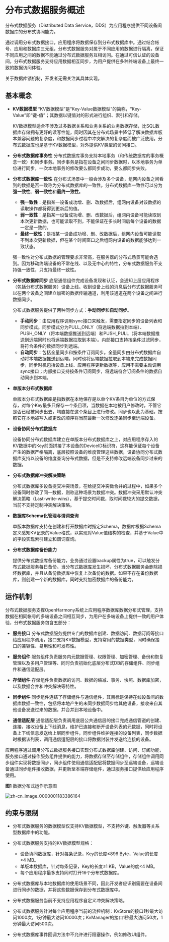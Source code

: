# 分布式数据服务概述

分布式数据服务（Distributed Data Service，DDS）为应用程序提供不同设备间数据库的分布式协同能力。

通过调用分布式数据接口，应用程序将数据保存到分布式数据库中。通过结合帐号、应用和数据库三元组，分布式数据服务对属于不同应用的数据进行隔离，保证不同应用之间的数据不能通过分布式数据服务互相访问。在通过可信认证的设备间，分布式数据服务支持应用数据相互同步，为用户提供在多种终端设备上最终一致的数据访问体验。

关于数据库锁机制，开发者无需关注其具体实现。


## 基本概念

- **KV数据模型**
  “KV数据模型”是“Key-Value数据模型”的简称，“Key-Value”即“键-值”；其数据以键值对的形式进行组织、索引和存储。

  KV数据模型适合不涉及过多数据关系和业务关系的业务数据存储，比SQL数据库存储拥有更好的读写性能，同时因其在分布式场景中降低了解决数据库版本兼容问题的复杂度，和数据同步过程中冲突解决的复杂度而被广泛使用。分布式数据库也是基于KV数据模型，对外提供KV类型的访问接口。

- **分布式数据库事务性**
  分布式数据库事务支持本地事务（和传统数据库的事务概念一致）和同步事务。同步事务是指在设备之间同步数据时，以本地事务为单位进行同步，一次本地事务的修改要么都同步成功，要么都同步失败。

- **分布式数据库一致性**
  在分布式场景中一般会涉及多个设备，组网内设备之间看到的数据是否一致称为分布式数据库的一致性。分布式数据库一致性可以分为**强一致性**、**弱一致性**和**最终一致性**。

  - **强一致性**：是指某一设备成功增、删、改数据后，组网内设备对该数据的读取操作都将得到更新后的值。
  - **弱一致性**：是指某一设备成功增、删、改数据后，组网内设备可能读取到本次更新数据，也可能读取不到，不能保证在多长时间后每个设备的数据一定是一致的。
  - **最终一致性**：是指某一设备成功增、删、改数据后，组网内设备可能读取不到本次更新数据，但在某个时间窗口之后组网内设备的数据能够达到一致状态。

  强一致性对分布式数据的管理要求非常高，在服务器的分布式场景可能会遇到。因为移动终端设备的不常在线、以及无中心的特性，分布式数据服务不支持强一致性，只支持最终一致性。

- **分布式数据库同步**
  底层通信组件完成设备发现和认证，会通知上层应用程序（包括分布式数据服务）设备上线。收到设备上线的消息后分布式数据服务可以在两个设备之间建立加密的数据传输通道，利用该通道在两个设备之间进行数据同步。

  分布式数据服务提供了两种同步方式：**手动同步**和**自动同步**。

  - **手动同步**：由应用程序调用sync接口来触发，需要指定同步的设备列表和同步模式。同步模式分为PULL_ONLY（将远端数据拉到本端）、PUSH_ONLY（将本端数据推送到远端）和PUSH_PULL（将本端数据推送到远端同时也将远端数据拉取到本端）。内部接口支持按条件过滤同步，将符合条件的数据同步到远端。
  - **自动同步**：包括全量同步和按条件订阅同步。全量同步由分布式数据库自动将本端数据推送到远端，同时也将远端数据拉取到本端来完成数据同步，同步时机包括设备上线、应用程序更新数据等，应用不需要主动调用sync接口；内部接口支持按条件订阅同步，将远端符合订阅条件的数据自动同步到本端。

- **单版本分布式数据库**

  单版本分布式数据库是指数据在本地保存是以单个KV条目为单位的方式保存，对每个Key最多只保存一个条目项，当数据在本地被用户修改时，不管它是否已经被同步出去，均直接在这个条目上进行修改。同步也以此为基础，按照它在本地被写入或更改的顺序将当前最新一次修改逐条同步至远端设备。

- **设备协同分布式数据库**

  设备协同分布式数据库建立在单版本分布式数据库之上，对应用程序存入的KV数据中的Key前面拼接了本设备的DeviceID标识符，这样能保证每个设备产生的数据严格隔离，底层按照设备的维度管理这些数据，设备协同分布式数据库支持以设备的维度查询分布式数据，但是不支持修改远端设备同步过来的数据。

- **分布式数据库冲突解决策略**

  分布式数据库多设备提交冲突场景，在给提交冲突做合并的过程中，如果多个设备同时修改了同一数据，则称这种场景为数据冲突。数据冲突采用默认冲突解决策略（Last-write-wins），基于提交时间戳，取时间戳较大的提交数据，当前不支持定制冲突解决策略。

- **数据库Schema化管理与谓词查询**

  单版本数据库支持在创建和打开数据库时指定Schema，数据库根据Schema定义感知KV记录的Value格式，以实现对Value值结构的检查，并基于Value中的字段实现索引建立和谓词查询。

- **分布式数据库备份能力**

  提供分布式数据库备份能力，业务通过设置backup属性为true，可以触发分布式数据服务每日备份。当分布式数据库发生损坏，分布式数据服务会删除损坏数据库，并且从备份数据库中恢复上次备份的数据。如果不存在备份数据库，则创建一个新的数据库。同时支持加密数据库的备份能力。


## 运作机制

分布式数据服务支撑OpenHarmony系统上应用程序数据库数据分布式管理，支持数据在相同帐号的多端设备之间相互同步，为用户在多端设备上提供一致的用户体验，分布式数据服务包含五部分：

- **服务接口**
  分布式数据服务提供专门的数据库创建、数据访问、数据订阅等接口给应用程序调用，接口支持KV数据模型，支持常用的数据类型，同时确保接口的兼容性、易用性和可发布性。

- **服务组件**
  服务组件负责服务内元数据管理、权限管理、加密管理、备份和恢复管理以及多用户管理等、同时负责初始化底层分布式DB的存储组件、同步组件和通信适配层。

- **存储组件**
  存储组件负责数据的访问、数据的缩减、事务、快照、数据库加密，以及数据合并和冲突解决等特性。

- **同步组件**
  同步组件连结了存储组件与通信组件，其目标是保持在线设备间的数据库数据一致性，包括将本地产生的未同步数据同步给其他设备，接收来自其他设备发送过来的数据，并合并到本地设备中。

- **通信适配层**
  通信适配层负责调用底层公共通信层的接口完成通信管道的创建、连接，接收设备上下线消息，维护已连接和断开设备列表的元数据，同时将设备上下线信息发送给上层同步组件，同步组件维护连接的设备列表，同步数据时根据该列表，调用通信适配层的接口将数据封装并发送给连接的设备。

应用程序通过调用分布式数据服务接口实现分布式数据库创建、访问、订阅功能，服务接口通过操作服务组件提供的能力，将数据存储至存储组件，存储组件调用同步组件实现将数据同步，同步组件使用通信适配层将数据同步至远端设备，远端设备通过同步组件接收数据，并更新至本端存储组件，通过服务接口提供给应用程序使用。


**图1** 数据分布式运作示意图


![zh-cn_image_0000001183386164](figures/zh-cn_image_0000001183386164.png)


## 约束与限制

- 分布式数据服务的数据模型仅支持KV数据模型，不支持外键、触发器等关系型数据库中的功能。

- 分布式数据服务支持的KV数据模型规格：
  - 设备协同数据库，针对每条记录，Key的长度≤896 Byte，Value的长度&lt;4 MB。
  - 单版本数据库，针对每条记录，Key的长度≤1 KB，Value的度&lt;4 MB。
  - 每个应用程序最多支持同时打开16个分布式数据库。

- 分布式数据库与本地数据库的使用场景不同，因此开发者应识别需要在设备间进行同步的数据，并将这些数据保存到分布式数据库中。

- 分布式数据服务当前不支持应用程序自定义冲突解决策略。

- 分布式数据服务针对每个应用程序当前的流控机制：KvStore的接口1秒最大访问1000次，1分钟最大访问10000次；KvManager的接口1秒最大访问50次，1分钟最大访问500次。

- 分布式数据库事件回调方法中不允许进行阻塞操作，例如修改UI组件。
